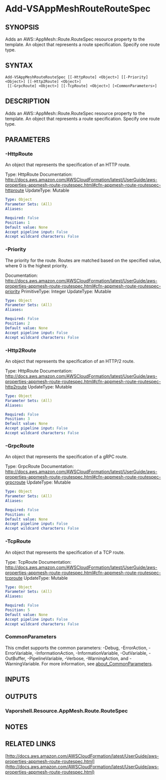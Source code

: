 # Add-VSAppMeshRouteRouteSpec

## SYNOPSIS
Adds an AWS::AppMesh::Route.RouteSpec resource property to the template.
An object that represents a route specification.
Specify one route type.

## SYNTAX

```
Add-VSAppMeshRouteRouteSpec [[-HttpRoute] <Object>] [[-Priority] <Object>] [[-Http2Route] <Object>]
 [[-GrpcRoute] <Object>] [[-TcpRoute] <Object>] [<CommonParameters>]
```

## DESCRIPTION
Adds an AWS::AppMesh::Route.RouteSpec resource property to the template.
An object that represents a route specification.
Specify one route type.

## PARAMETERS

### -HttpRoute
An object that represents the specification of an HTTP route.

Type: HttpRoute
Documentation: http://docs.aws.amazon.com/AWSCloudFormation/latest/UserGuide/aws-properties-appmesh-route-routespec.html#cfn-appmesh-route-routespec-httproute
UpdateType: Mutable

```yaml
Type: Object
Parameter Sets: (All)
Aliases:

Required: False
Position: 1
Default value: None
Accept pipeline input: False
Accept wildcard characters: False
```

### -Priority
The priority for the route.
Routes are matched based on the specified value, where 0 is the highest priority.

Documentation: http://docs.aws.amazon.com/AWSCloudFormation/latest/UserGuide/aws-properties-appmesh-route-routespec.html#cfn-appmesh-route-routespec-priority
PrimitiveType: Integer
UpdateType: Mutable

```yaml
Type: Object
Parameter Sets: (All)
Aliases:

Required: False
Position: 2
Default value: None
Accept pipeline input: False
Accept wildcard characters: False
```

### -Http2Route
An object that represents the specification of an HTTP/2 route.

Type: HttpRoute
Documentation: http://docs.aws.amazon.com/AWSCloudFormation/latest/UserGuide/aws-properties-appmesh-route-routespec.html#cfn-appmesh-route-routespec-http2route
UpdateType: Mutable

```yaml
Type: Object
Parameter Sets: (All)
Aliases:

Required: False
Position: 3
Default value: None
Accept pipeline input: False
Accept wildcard characters: False
```

### -GrpcRoute
An object that represents the specification of a gRPC route.

Type: GrpcRoute
Documentation: http://docs.aws.amazon.com/AWSCloudFormation/latest/UserGuide/aws-properties-appmesh-route-routespec.html#cfn-appmesh-route-routespec-grpcroute
UpdateType: Mutable

```yaml
Type: Object
Parameter Sets: (All)
Aliases:

Required: False
Position: 4
Default value: None
Accept pipeline input: False
Accept wildcard characters: False
```

### -TcpRoute
An object that represents the specification of a TCP route.

Type: TcpRoute
Documentation: http://docs.aws.amazon.com/AWSCloudFormation/latest/UserGuide/aws-properties-appmesh-route-routespec.html#cfn-appmesh-route-routespec-tcproute
UpdateType: Mutable

```yaml
Type: Object
Parameter Sets: (All)
Aliases:

Required: False
Position: 5
Default value: None
Accept pipeline input: False
Accept wildcard characters: False
```

### CommonParameters
This cmdlet supports the common parameters: -Debug, -ErrorAction, -ErrorVariable, -InformationAction, -InformationVariable, -OutVariable, -OutBuffer, -PipelineVariable, -Verbose, -WarningAction, and -WarningVariable. For more information, see [about_CommonParameters](http://go.microsoft.com/fwlink/?LinkID=113216).

## INPUTS

## OUTPUTS

### Vaporshell.Resource.AppMesh.Route.RouteSpec
## NOTES

## RELATED LINKS

[http://docs.aws.amazon.com/AWSCloudFormation/latest/UserGuide/aws-properties-appmesh-route-routespec.html](http://docs.aws.amazon.com/AWSCloudFormation/latest/UserGuide/aws-properties-appmesh-route-routespec.html)

